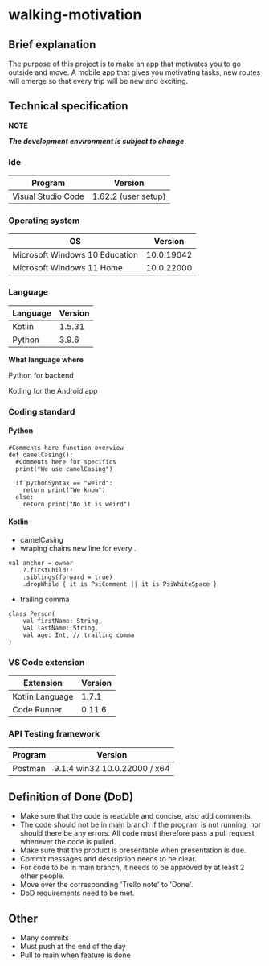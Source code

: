 # walking-motivation


## Brief explanation 
The purpose of this project is to make an app that motivates you to go outside and move.
A mobile app that gives you motivating tasks, new routes will emerge so that every trip will be new and exciting.


## Technical specification

**NOTE**

***The development environment is subject to change***

### Ide

|Program|Version|
|---|---|
|Visual Studio Code|1.62.2 (user setup)|

### Operating system

|OS|Version|
|---|---|
|Microsoft Windows 10 Education|10.0.19042|
|Microsoft Windows 11 Home|10.0.22000|

### Language

|Language|Version|
|---|---|
|Kotlin|1.5.31|
|Python|3.9.6|

**What language where**

Python for backend

Kotling for the Android app


### Coding standard

#### Python

```
#Comments here function overview
def camelCasing():
  #Comments here for specifics
  print("We use camelCasing")
  
  if pythonSyntax == "weird":
    return print("We know")
  else:
    return print("No it is weird")

```

#### Kotlin

- camelCasing
- wraping chains new line for every .

```
val anchor = owner
    ?.firstChild!!
    .siblings(forward = true)
    .dropWhile { it is PsiComment || it is PsiWhiteSpace }

```
- trailing comma

```
class Person(
    val firstName: String,
    val lastName: String,
    val age: Int, // trailing comma
)
```

### VS Code extension

|Extension|Version|
|---|---|
|Kotlin Language|1.7.1|
|Code Runner|0.11.6|

### API Testing framework

|Program|Version|
|---|---|
|Postman|9.1.4 win32 10.0.22000 / x64|

## Definition of Done (DoD)

- Make sure that the code is readable and concise, also add comments.
- The code should not be in main branch if the program is not running, nor should there be any errors. All code must therefore pass a pull request whenever the code is pulled.
- Make sure that the product is presentable when presentation is due.
- Commit messages and description needs to be clear.
- For code to be in main branch, it needs to be approved by at least 2 other people.
- Move over the corresponding 'Trello note' to 'Done'.
- DoD requirements need to be met.


## Other

- Many commits
- Must push at the end of the day
- Pull to main when feature is done
